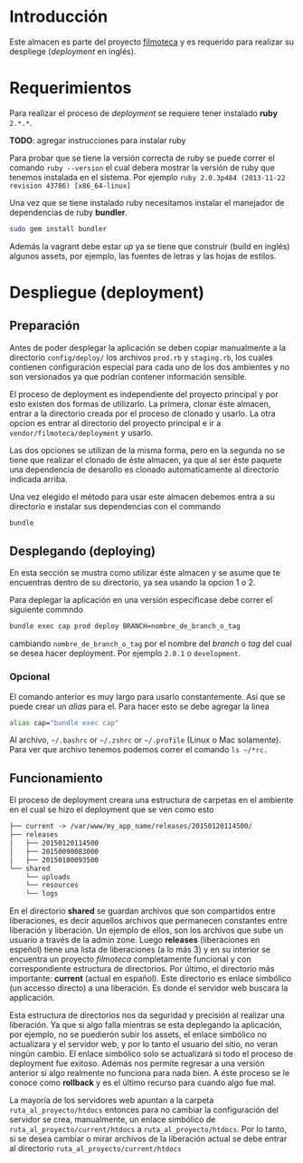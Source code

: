 # Introducción

Este almacen es parte del proyecto [filmoteca](https://github.com/filmoteca/filmoteca) y es requerido para realizar su despliege (*deployment* en inglés).

# Requerimientos

Para realizar el proceso de *deployment* se requiere tener instalado
**ruby** `2.*.*`.

**TODO**: agregar instrucciones para instalar ruby
 
Para probar que se tiene la versión correcta de ruby se puede correr
el comando `ruby --version` el cual debera mostrar la versión de ruby
que tenemos instalada en el sistema. Por ejemplo 
`ruby 2.0.3p484 (2013-11-22 revision 43786) [x86_64-linux]`

Una vez que se tiene instalado ruby necesitamos instalar el manejador
de dependencias de ruby **bundler**. 

```bash
sudo gem install bundler
```

Además la vagrant debe estar *up* ya se tiene que construir (build en inglés) algunos assets, por ejemplo, las fuentes de letras y las hojas de estilos.

# Despliegue (deployment)

## Preparación

Antes de poder desplegar la aplicación se deben copiar manualmente 
a la directorio `config/deploy/` los archivos `prod.rb` y 
`staging.rb`, los cuales contienen configuración especial para cada uno
de los dos ambientes y no son versionados ya que podrían contener 
información sensible.

El proceso de deployment es independiente del proyecto principal y por esto existen dos formas de utilizarlo. La primera, clonar éste almacen, entrar a la directorio creada por el proceso de clonado y usarlo. La otra opcion es entrar al directorio del proyecto principal e ir a `vendor/filmoteca/deployment` y usarlo.

Las dos opciones se utilizan de la misma forma, pero en la segunda no se tiene que realizar el clonado de éste almacen, ya que al ser éste paquete una dependencia de desarollo es clonado automaticamente al directorio indicada arriba.

Una vez elegido el método para usar este almacen debemos entra a su directorio e instalar sus dependencias con el commando

```bash
bundle
```

## Desplegando (deploying)

En esta sección se mustra como utilizar éste almacen y se asume que te encuentras dentro de su directorio, ya sea usando la opcion 1 o 2.

Para deplegar la aplicación en una versión especificase debe correr el siguiente commndo

```bash
bundle exec cap prod deploy BRANCH=nombre_de_branch_o_tag
```

cambiando `nombre_de_branch_o_tag` por el nombre del *branch* o *tag* del cual se desea hacer deployment. Por ejemplo `2.0.1` o `development`. 

### Opcional

El comando anterior es muy largo para usarlo constantemente. Así que se puede crear un *alias* para el. Para hacer esto se debe agregar la linea

```bash
alias cap="bundle exec cap"
```
Al archivo, `~/.bashrc` or `~/.zshrc` or `~/.profile` (Linux o Mac solamente). Para ver que archivo tenemos podemos correr el comando `ls ~/*rc.`

## Funcionamiento

El proceso de deployment creara una estructura de carpetas en el ambiente en el cual se hizo el deployment que se ven como esto

```txt
├── current -> /var/www/my_app_name/releases/20150120114500/
├── releases
│   ├── 20150120114500
│   ├── 20150090083000
│   ├── 20150100093500
└── shared
    └── uploads
    └── resources
    └── logs
```

En el directorio **shared** se guardan archivos que son compartidos entre liberaciones, es decir aquellos archivos que permanecen constantes entre liberación y liberación. Un ejemplo de ellos, son los archivos que sube un usuario a través de la admin zone. Luego **releases** (liberaciones en espeñol) tiene una lista de liberaciones (a lo más 3) y en su interior se encuentra un proyecto *filmoteca* completamente funcional y con correspondiente estructura de directorios. Por último, el directorio más importante: **current** (actual en español). Este directorio es enlace simbólico (un accesso directo) a una liberación. Es donde el servidor web buscara la applicación.

Esta estructura de directorios nos da seguridad y precisión al realizar una liberación. Ya que si algo falla mientras se esta deplegando la aplicación, por ejemplo, no se puedierón subir los assets, el enlace simbólico no actualizara y el servidor web, y por lo tanto el usuario del sitio, no veran ningún cambio. El enlace simbólico solo se actualizará si todo el proceso de deployment fue exitoso. Además nos permite regresar a una versión anterior si algo realmente no funciona para nada bien. A éste proceso se le conoce como **rollback** y es el último recurso para cuando algo fue mal.

La mayoría de los servidores web apuntan a la carpeta `ruta_al_proyecto/htdocs` entonces para no cambiar la configuración del servidor se crea, manualmente, un enlace simbólico de `ruta_al_proyecto/current/htdocs` a `ruta_al_proyecto/htdocs`. Por lo tanto, si se desea cambiar o mirar archivos de la liberación actual se debe entrar al directorio `ruta_al_proyecto/current/htdocs`
